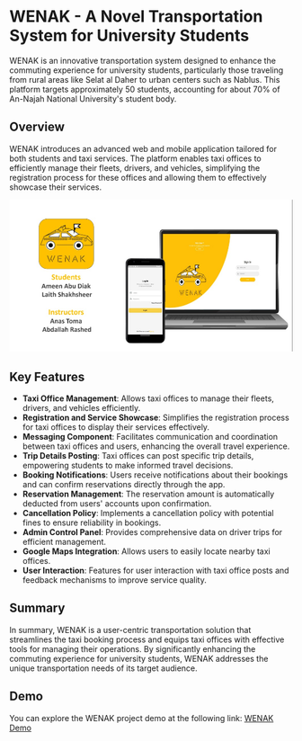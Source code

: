 # WENAK - A Novel Transportation System for University Students

WENAK is an innovative transportation system designed to enhance the commuting experience for university students, particularly those traveling from rural areas like Selat al Daher to urban centers such as Nablus. This platform targets approximately 50 students, accounting for about 70% of An-Najah National University's student body.

## Overview

WENAK introduces an advanced web and mobile application tailored for both students and taxi services. The platform enables taxi offices to efficiently manage their fleets, drivers, and vehicles, simplifying the registration process for these offices and allowing them to effectively showcase their services.

![WENAK App Screenshot](Image.jpeg)

## Key Features

- **Taxi Office Management**: Allows taxi offices to manage their fleets, drivers, and vehicles efficiently.
- **Registration and Service Showcase**: Simplifies the registration process for taxi offices to display their services effectively.
- **Messaging Component**: Facilitates communication and coordination between taxi offices and users, enhancing the overall travel experience.
- **Trip Details Posting**: Taxi offices can post specific trip details, empowering students to make informed travel decisions.
- **Booking Notifications**: Users receive notifications about their bookings and can confirm reservations directly through the app.
- **Reservation Management**: The reservation amount is automatically deducted from users' accounts upon confirmation.
- **Cancellation Policy**: Implements a cancellation policy with potential fines to ensure reliability in bookings.
- **Admin Control Panel**: Provides comprehensive data on driver trips for efficient management.
- **Google Maps Integration**: Allows users to easily locate nearby taxi offices.
- **User Interaction**: Features for user interaction with taxi office posts and feedback mechanisms to improve service quality.

## Summary

In summary, WENAK is a user-centric transportation solution that streamlines the taxi booking process and equips taxi offices with effective tools for managing their operations. By significantly enhancing the commuting experience for university students, WENAK addresses the unique transportation needs of its target audience.

## Demo

You can explore the WENAK project demo at the following link: [WENAK Demo](https://drive.google.com/file/d/1Zu01v2nIGtuBcM-BSF9bBRnhQZSlAC-x/view?usp=sharing)
